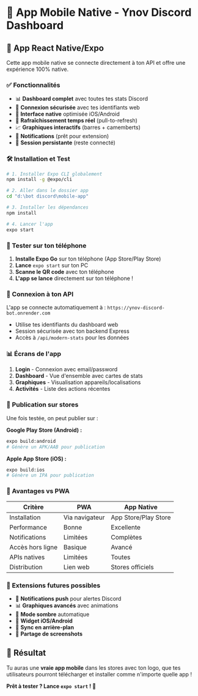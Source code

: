 # 📱 App Mobile Native - Ynov Discord Dashboard

## 🚀 App React Native/Expo

Cette app mobile native se connecte directement à ton API et offre une expérience 100% native.

### ✅ Fonctionnalités

- 📊 **Dashboard complet** avec toutes tes stats Discord
- 🔐 **Connexion sécurisée** avec tes identifiants web
- 📱 **Interface native** optimisée iOS/Android
- 🔄 **Rafraîchissement temps réel** (pull-to-refresh)
- 📈 **Graphiques interactifs** (barres + camemberts)
- 🔔 **Notifications** (prêt pour extension)
- 💾 **Session persistante** (reste connecté)

### 🛠️ Installation et Test

```bash
# 1. Installer Expo CLI globalement
npm install -g @expo/cli

# 2. Aller dans le dossier app
cd "d:\bot discord\mobile-app"

# 3. Installer les dépendances
npm install

# 4. Lancer l'app
expo start
```

### 📱 Tester sur ton téléphone

1. **Installe Expo Go** sur ton téléphone (App Store/Play Store)
2. **Lance** `expo start` sur ton PC
3. **Scanne le QR code** avec ton téléphone
4. **L'app se lance** directement sur ton téléphone !

### 🔧 Connexion à ton API

L'app se connecte automatiquement à : `https://ynov-discord-bot.onrender.com`

- Utilise tes identifiants du dashboard web
- Session sécurisée avec ton backend Express
- Accès à `/api/modern-stats` pour les données

### 📊 Écrans de l'app

1. **Login** - Connexion avec email/password
2. **Dashboard** - Vue d'ensemble avec cartes de stats
3. **Graphiques** - Visualisation appareils/localisations  
4. **Activités** - Liste des actions récentes

### 🚀 Publication sur stores

Une fois testée, on peut publier sur :

**Google Play Store (Android) :**
```bash
expo build:android
# Génère un APK/AAB pour publication
```

**Apple App Store (iOS) :**
```bash
expo build:ios  
# Génère un IPA pour publication
```

### 🎯 Avantages vs PWA

| Critère | PWA | App Native |
|---------|-----|------------|
| Installation | Via navigateur | App Store/Play Store |
| Performance | Bonne | Excellente |
| Notifications | Limitées | Complètes |
| Accès hors ligne | Basique | Avancé |
| APIs natives | Limitées | Toutes |
| Distribution | Lien web | Stores officiels |

### 🔮 Extensions futures possibles

- 🔔 **Notifications push** pour alertes Discord
- 📊 **Graphiques avancés** avec animations
- 🌙 **Mode sombre** automatique
- 📱 **Widget iOS/Android** 
- 🔄 **Sync en arrière-plan**
- 📸 **Partage de screenshots**

## 🎉 Résultat

Tu auras une **vraie app mobile** dans les stores avec ton logo, que tes utilisateurs pourront télécharger et installer comme n'importe quelle app !

**Prêt à tester ? Lance `expo start` ! 📱**